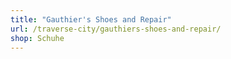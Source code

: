 ```yaml
---
title: "Gauthier's Shoes and Repair"
url: /traverse-city/gauthiers-shoes-and-repair/
shop: Schuhe
---
```

